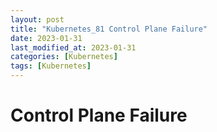 ```yaml
---
layout: post
title: "Kubernetes_81 Control Plane Failure"
date: 2023-01-31
last_modified_at: 2023-01-31
categories: [Kubernetes]
tags: [Kubernetes]
---
```


# Control Plane Failure

